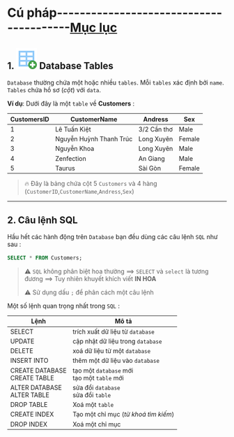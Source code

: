 # Cú pháp----------------------------------------[Mục lục](https://github.com/Zenfection/SQL)

## 1. ![icons8-table.png](https://raw.githubusercontent.com/Zenfection/Image/master/2021/03/09-23-47-06-icons8-table.png) Database Tables

`Database` thường chứa một hoặc nhiều `tables`. Mỗi `tables` xác định bởi `name`. `Tables` chứa hồ sơ (*cột*) với `data`.

**Ví dụ**: Dưới đây là một `table` về **Customers** : 

| CustomersID | CustomerName            | Andress     | Sex    |
| ----------- | ----------------------- | ----------- | ------ |
| 1           | Lê Tuấn Kiệt            | 3/2 Cần thơ | Male   |
| 2           | Nguyễn Huỳnh Thanh Trúc | Long Xuyên  | Female |
| 3           | Nguyễn Khoa             | Long Xuyên  | Male   |
| 4           | Zenfection              | An Giang    | Male   |
| 5           | Taurus                  | Sài Gòn     | Female |

> 🔥 Đây là bảng chứa cột 5 `Customers` và 4 hàng (`CustomerID`,`CustomerName`,`Andress`,`Sex`)

---

## 2. Câu lệnh SQL

Hầu hết các hành động trên `Database` bạn đều dùng các câu lệnh `SQL`  như sau : 

```sql
SELECT * FROM Customers;
```

> ⚠️ `SQL` không phân biệt hoa thường ==> `SELECT` và `select` là tương đương ==> Tuy nhiên khuyết khích viết **IN HOA**
> 
> ⚠️ Sử dụng dấu `;` để phân cách một câu lệnh

Một số lệnh quan trọng nhất trong `SQL` : 

| Lệnh                            | Mô tả                                         |
| ------------------------------- | --------------------------------------------- |
| SELECT                          | trích xuất dữ liệu từ `database`              |
| UPDATE                          | cập nhật dữ liệu trong `database`             |
| DELETE                          | xoá dữ liệu từ một `database`                 |
| INSERT INTO                     | thêm một dữ liệu vào `database`               |
| CREATE DATABASE<br>CREATE TABLE | tạo một `database` mới<br>tạo một `table` mới |
| ALTER DATABASE<br>ALTER TABLE   | sửa đổi `database`<br>sửa đổi `table`         |
| DROP TABLE                      | Xoá một `table`                               |
| CREATE INDEX                    | Tạo một chỉ mục (*từ khoá tìm kiếm*)          |
| DROP INDEX                      | Xoá một chỉ mục                               |
